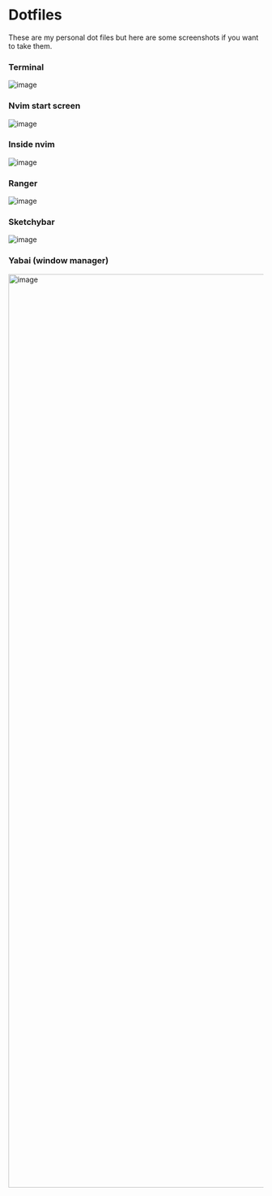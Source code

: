 # Dotfiles
These are my personal dot files but here are some screenshots if you want to take them.
### Terminal
![image](https://user-images.githubusercontent.com/131280350/233245612-413ad668-3da7-4c5b-bfdd-c043387e3405.png)
### Nvim start screen
![image](https://user-images.githubusercontent.com/131280350/233245638-d88d9d4e-4ff7-42db-9c5b-1d1cbff7b02c.png)
### Inside nvim
![image](https://user-images.githubusercontent.com/131280350/233245923-fe8302c5-ff3d-48da-9aff-2bff5baacc91.png)
### Ranger
![image](https://user-images.githubusercontent.com/131280350/233246003-d413f953-aade-4444-8ed0-1efe3ef06394.png)
### Sketchybar
![image](https://user-images.githubusercontent.com/131280350/233246110-a6dc11c7-f411-4438-9a67-8d640edde191.png)
### Yabai (window manager)
<img width="1800" alt="image" src="https://user-images.githubusercontent.com/131280350/233247022-4d0ed59c-48c7-4956-b817-ac2ea5f88674.png">
